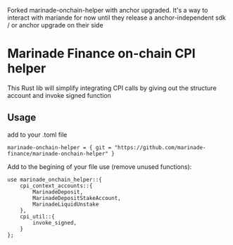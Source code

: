 Forked marinade-onchain-helper with anchor upgraded. It's a way to interact with mariande for now until they release a anchor-independent sdk / or anchor upgrade on their side

# Marinade Finance on-chain CPI helper

This Rust lib will simplify integrating CPI calls by giving out the structure account and invoke signed function

## Usage

add to your .toml file

```
marinade-onchain-helper = { git = "https://github.com/marinade-finance/marinade-onchain-helper" }
```

Add to the begining of your file use (remove unused functions):

```
use marinade_onchain_helper::{
    cpi_context_accounts::{
        MarinadeDeposit, 
        MarinadeDepositStakeAccount, 
        MarinadeLiquidUnstake
    },
    cpi_util::{
        invoke_signed,
    }
};
```
